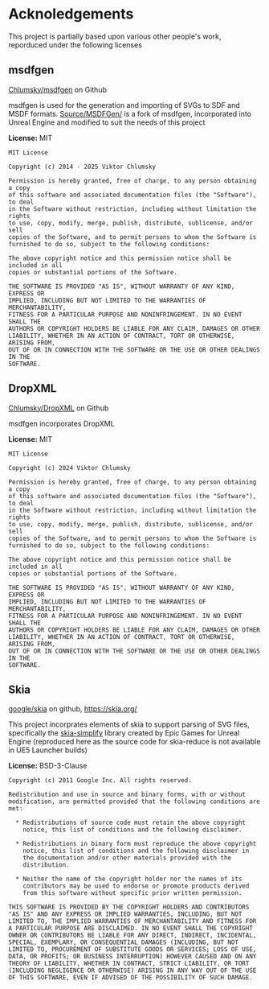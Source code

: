 # Acknoledgements
This project is partially based upon various other people's work, reporduced under the following licenses

## msdfgen
[Chlumsky/msdfgen](https://github.com/Chlumsky/msdfgen) on Github

msdfgen is used for the generation and importing of SVGs to SDF and MSDF formats.
[Source/MSDFGen/](Source/ChlumskyMSDFGen/) is a fork of msdfgen, incorporated into
Unreal Engine and modified to suit the needs of this project

**License:** MIT
```
MIT License

Copyright (c) 2014 - 2025 Viktor Chlumsky

Permission is hereby granted, free of charge, to any person obtaining a copy
of this software and associated documentation files (the "Software"), to deal
in the Software without restriction, including without limitation the rights
to use, copy, modify, merge, publish, distribute, sublicense, and/or sell
copies of the Software, and to permit persons to whom the Software is
furnished to do so, subject to the following conditions:

The above copyright notice and this permission notice shall be included in all
copies or substantial portions of the Software.

THE SOFTWARE IS PROVIDED "AS IS", WITHOUT WARRANTY OF ANY KIND, EXPRESS OR
IMPLIED, INCLUDING BUT NOT LIMITED TO THE WARRANTIES OF MERCHANTABILITY,
FITNESS FOR A PARTICULAR PURPOSE AND NONINFRINGEMENT. IN NO EVENT SHALL THE
AUTHORS OR COPYRIGHT HOLDERS BE LIABLE FOR ANY CLAIM, DAMAGES OR OTHER
LIABILITY, WHETHER IN AN ACTION OF CONTRACT, TORT OR OTHERWISE, ARISING FROM,
OUT OF OR IN CONNECTION WITH THE SOFTWARE OR THE USE OR OTHER DEALINGS IN THE
SOFTWARE.
```
## DropXML
[Chlumsky/DropXML](https://github.com/Chlumsky/DropXML) on Github

msdfgen incorporates DropXML

**License:** MIT
```
MIT License

Copyright (c) 2024 Viktor Chlumsky

Permission is hereby granted, free of charge, to any person obtaining a copy
of this software and associated documentation files (the "Software"), to deal
in the Software without restriction, including without limitation the rights
to use, copy, modify, merge, publish, distribute, sublicense, and/or sell
copies of the Software, and to permit persons to whom the Software is
furnished to do so, subject to the following conditions:

The above copyright notice and this permission notice shall be included in all
copies or substantial portions of the Software.

THE SOFTWARE IS PROVIDED "AS IS", WITHOUT WARRANTY OF ANY KIND, EXPRESS OR
IMPLIED, INCLUDING BUT NOT LIMITED TO THE WARRANTIES OF MERCHANTABILITY,
FITNESS FOR A PARTICULAR PURPOSE AND NONINFRINGEMENT. IN NO EVENT SHALL THE
AUTHORS OR COPYRIGHT HOLDERS BE LIABLE FOR ANY CLAIM, DAMAGES OR OTHER
LIABILITY, WHETHER IN AN ACTION OF CONTRACT, TORT OR OTHERWISE, ARISING FROM,
OUT OF OR IN CONNECTION WITH THE SOFTWARE OR THE USE OR OTHER DEALINGS IN THE
SOFTWARE.
```

## Skia
[google/skia](https://github.com/google/skia) on github, https://skia.org/

This project incorprates elements of skia to support parsing of SVG files, specifically 
the [skia-simplify](https://github.com/rtm223/UnrealEngine/tree/release/Engine/Source/ThirdParty/skia) 
library created by Epic Games for Unreal Engine (reproduced here as the source code for 
skia-reduce is not available in UE5 Launcher builds)

**License:** BSD-3-Clause
```
Copyright (c) 2011 Google Inc. All rights reserved.

Redistribution and use in source and binary forms, with or without
modification, are permitted provided that the following conditions are
met:

  * Redistributions of source code must retain the above copyright
    notice, this list of conditions and the following disclaimer.

  * Redistributions in binary form must reproduce the above copyright
    notice, this list of conditions and the following disclaimer in
    the documentation and/or other materials provided with the
    distribution.

  * Neither the name of the copyright holder nor the names of its
    contributors may be used to endorse or promote products derived
    from this software without specific prior written permission.

THIS SOFTWARE IS PROVIDED BY THE COPYRIGHT HOLDERS AND CONTRIBUTORS
"AS IS" AND ANY EXPRESS OR IMPLIED WARRANTIES, INCLUDING, BUT NOT
LIMITED TO, THE IMPLIED WARRANTIES OF MERCHANTABILITY AND FITNESS FOR
A PARTICULAR PURPOSE ARE DISCLAIMED. IN NO EVENT SHALL THE COPYRIGHT
OWNER OR CONTRIBUTORS BE LIABLE FOR ANY DIRECT, INDIRECT, INCIDENTAL,
SPECIAL, EXEMPLARY, OR CONSEQUENTIAL DAMAGES (INCLUDING, BUT NOT
LIMITED TO, PROCUREMENT OF SUBSTITUTE GOODS OR SERVICES; LOSS OF USE,
DATA, OR PROFITS; OR BUSINESS INTERRUPTION) HOWEVER CAUSED AND ON ANY
THEORY OF LIABILITY, WHETHER IN CONTRACT, STRICT LIABILITY, OR TORT
(INCLUDING NEGLIGENCE OR OTHERWISE) ARISING IN ANY WAY OUT OF THE USE
OF THIS SOFTWARE, EVEN IF ADVISED OF THE POSSIBILITY OF SUCH DAMAGE.
```
